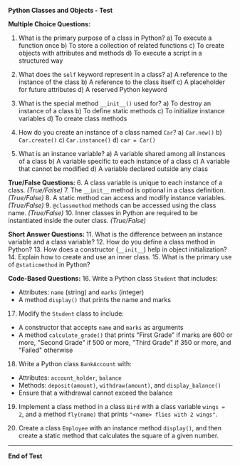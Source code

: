 **Python Classes and Objects - Test**

**Multiple Choice Questions:**
1. What is the primary purpose of a class in Python?
   a) To execute a function once
   b) To store a collection of related functions
   c) To create objects with attributes and methods
   d) To execute a script in a structured way

2. What does the `self` keyword represent in a class?
   a) A reference to the instance of the class
   b) A reference to the class itself
   c) A placeholder for future attributes
   d) A reserved Python keyword

3. What is the special method `__init__()` used for?
   a) To destroy an instance of a class
   b) To define static methods
   c) To initialize instance variables
   d) To create class methods

4. How do you create an instance of a class named `Car`?
   a) `Car.new()`
   b) `Car.create()`
   c) `Car.instance()`
   d) `car = Car()`

5. What is an instance variable?
   a) A variable shared among all instances of a class
   b) A variable specific to each instance of a class
   c) A variable that cannot be modified
   d) A variable declared outside any class

**True/False Questions:**
6. A class variable is unique to each instance of a class. _(True/False)_
7. The `__init__` method is optional in a class definition. _(True/False)_
8. A static method can access and modify instance variables. _(True/False)_
9. `@classmethod` methods can be accessed using the class name. _(True/False)_
10. Inner classes in Python are required to be instantiated inside the outer class. _(True/False)_

**Short Answer Questions:**
11. What is the difference between an instance variable and a class variable?
12. How do you define a class method in Python?
13. How does a constructor (`__init__`) help in object initialization?
14. Explain how to create and use an inner class.
15. What is the primary use of `@staticmethod` in Python?

**Code-Based Questions:**
16. Write a Python class `Student` that includes:
   - Attributes: `name` (string) and `marks` (integer)
   - A method `display()` that prints the name and marks

17. Modify the `Student` class to include:
   - A constructor that accepts `name` and `marks` as arguments
   - A method `calculate_grade()` that prints "First Grade" if marks are 600 or more, "Second Grade" if 500 or more, "Third Grade" if 350 or more, and "Failed" otherwise

18. Write a Python class `BankAccount` with:
   - Attributes: `account_holder`, `balance`
   - Methods: `deposit(amount)`, `withdraw(amount)`, and `display_balance()`
   - Ensure that a withdrawal cannot exceed the balance

19. Implement a class method in a class `Bird` with a class variable `wings = 2`, and a method `fly(name)` that prints `"<name> flies with 2 wings"`.

20. Create a class `Employee` with an instance method `display()`, and then create a static method that calculates the square of a given number.

---

**End of Test**

